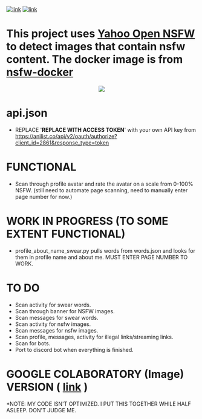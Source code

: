 [![link](https://img.shields.io/badge/Python-3.8.0-blue?style=flat-square&logo=python)](https://www.python.org/downloads/) [![link](https://img.shields.io/badge/Caffe-1.0.0-red?style=flat-square&logo=caffe)](https://caffe.berkeleyvision.org/)

This project uses [Yahoo Open NSFW](https://github.com/yahoo/open_nsfw) to detect images that contain nsfw content. The docker image is from [nsfw-docker](https://github.com/nikos-glikis/nsfw-docker)
=============

<p align="center">
  <img src="https://fuwafuwa.wtf/smug.jpeg">
</p>

api.json
=============
- REPLACE '__REPLACE WITH ACCESS TOKEN__' with your own API key from https://anilist.co/api/v2/oauth/authorize?client_id=2861&response_type=token

FUNCTIONAL
=============
- Scan through profile avatar and rate the avatar on a scale from 0-100% NSFW. (still need to automate page scanning, need to manually enter page number for now.)

WORK IN PROGRESS (TO SOME EXTENT FUNCTIONAL)
=============
- profile_about_name_swear.py pulls words from words.json and looks for them in profile name and about me. MUST ENTER PAGE NUMBER TO WORK.

TO DO
=============
- Scan activity for swear words.
- Scan through banner for NSFW images.
- Scan messages for swear words.
- Scan activity for nsfw images.
- Scan messages for nsfw images.
- Scan profile, messages, activity for illegal links/streaming links.
- Scan for bots.
- Port to discord bot when everything is finished.

GOOGLE COLABORATORY (Image) VERSION ( [link](https://colab.research.google.com/drive/1TbAelG8k6txJD_YR66h-_5XxXCuEcCJG) )
=============

*NOTE: MY CODE ISN'T OPTIMIZED. I PUT THIS TOGETHER WHILE HALF ASLEEP. DON'T JUDGE ME.

